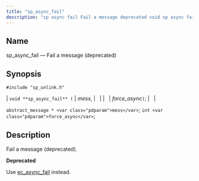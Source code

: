 ```yaml
---
title: "sp_async_fail"
description: "sp async fail Fail a message deprecated void sp async fail mess force async abstract message mess int force async Fail a message deprecated Use ec async fail instead..."
---
```


<a name="apis.sp_async_fail"></a> 
## Name

sp_async_fail — Fail a message (deprecated)

## Synopsis

`#include "sp_unlink.h"`

| `void **sp_async_fail** (` | <var class="pdparam">mess</var>, |   |
|   | <var class="pdparam">force_async</var>`)`; |   |

`abstract_message * <var class="pdparam">mess</var>`;
`int <var class="pdparam">force_async</var>`;<a name="idp51968384"></a> 
## Description

Fail a message (deprecated).

**<a name="idp51969600"></a> Deprecated**

Use [ec_async_fail](/momentum/3/3-api/apis-ec-async-fail) instead.